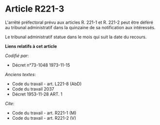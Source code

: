 # Article R221-3

L'arrêté préfectoral prévu aux articles R. 221-1 et R. 221-2 peut être déféré au tribunal administratif dans la quinzaine de
sa notification aux intéressés.

Le tribunal administratif statue dans le mois qui suit la date du recours.

**Liens relatifs à cet article**

_Codifié par_:

  - Décret n°73-1048 1973-11-15

_Anciens textes_:

  - Code du travail - art. L221-8 (AbD)
  - Code du travail 2037
  - Décret  1953-11-28 ART. 1

_Cite_:

  - Code du travail - art. R221-1 (M)
  - Code du travail - art. R221-2 (V)
